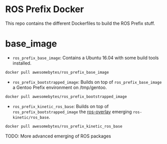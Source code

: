 # ROS Prefix Docker
This repo contains the different Dockerfiles to build the ROS Prefix stuff.

# base_image
* `ros_prefix_base_image`: Contains a Ubuntu 16.04 with some build tools installed.
```bash
docker pull awesomebytes/ros_prefix_base_image
```

* `ros_prefix_bootstrapped_image`: Builds on top of `ros_prefix_base_image` a Gentoo Prefix environment on /tmp/gentoo.
```bash
docker pull awesomebytes/ros_prefix_bootstrapped_image
```

* `ros_prefix_kinetic_ros_base`: Builds on top of `ros_prefix_bootstrapped_image` the [ros-overlay](https://github.com/ros/ros-overlay) emerging `ros-kinetic/ros_base`.
```bash
docker pull awesomebytes/ros_prefix_kinetic_ros_base
```

TODO: More advanced emerging of ROS packages
